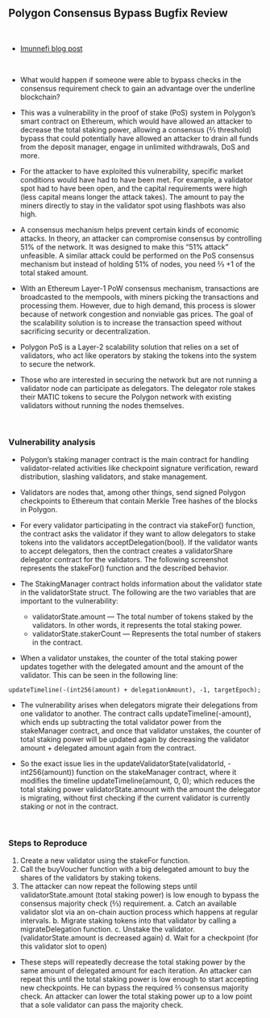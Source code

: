 ## Polygon Consensus Bypass Bugfix Review

<br>

* [Imunnefi blog post](https://medium.com/immunefi/polygon-consensus-bypass-bugfix-review-7076ce5047fe)

<br>

* What would happen if someone were able to bypass checks in the consensus requirement check to gain an advantage over the underline blockchain?

* This was a vulnerability in the proof of stake (PoS) system in Polygon’s smart contract on Ethereum, which would have allowed an attacker to decrease the total staking power, allowing a consensus (⅔ threshold) bypass that could potentially have allowed an attacker to drain all funds from the deposit manager, engage in unlimited withdrawals, DoS and more.

* For the attacker to have exploited this vulnerability, specific market conditions would have had to have been met. For example, a validator spot had to have been open, and the capital requirements were high (less capital means longer the attack takes). The amount to pay the miners directly to stay in the validator spot using flashbots was also high. 

* A consensus mechanism helps prevent certain kinds of economic attacks. In theory, an attacker can compromise consensus by controlling 51% of the network. It was designed to make this “51% attack” unfeasible. A similar attack could be performed on the PoS consensus mechanism but instead of holding 51% of nodes, you need ⅔ +1 of the total staked amount.

* With an Ethereum Layer-1 PoW consensus mechanism, transactions are broadcasted to the mempools, with miners picking the transactions and processing them. However, due to high demand, this process is slower because of network congestion and nonviable gas prices. The goal of the scalability solution is to increase the transaction speed without sacrificing security or decentralization.

* Polygon PoS is a Layer-2 scalability solution that relies on a set of validators, who act like operators by staking the tokens into the system to secure the network.

* Those who are interested in securing the network but are not running a validator node can participate as delegators. The delegator role stakes their MATIC tokens to secure the Polygon network with existing validators without running the nodes themselves.

<br>

### Vulnerability analysis

* Polygon’s staking manager contract is the main contract for handling validator-related activities like checkpoint signature verification, reward distribution, slashing validators, and stake management.

* Validators are nodes that, among other things, send signed Polygon checkpoints to Ethereum that contain Merkle Tree hashes of the blocks in Polygon. 

* For every validator participating in the contract via stakeFor() function, the contract asks the validator if they want to allow delegators to stake tokens into the validators acceptDelegation(bool). If the validator wants to accept delegators, then the contract creates a validatorShare delegator contract for the validators. The following screenshot represents the stakeFor() function and the described behavior.

* The StakingManager contract holds information about the validator state in the validatorState struct. The following are the two variables that are important to the vulnerability:

  - validatorState.amount — The total number of tokens staked by the validators. In other words, it represents the total staking power.
  - validatorState.stakerCount — Represents the total number of stakers in the contract.


* When a validator unstakes, the counter of the total staking power updates together with the delegated amount and the amount of the validator. This can be seen in the following line:


```
updateTimeline(-(int256(amount) + delegationAmount), -1, targetEpoch);
```

* The vulnerability arises when delegators migrate their delegations from one validator to another. The contract calls updateTimeline(-amount), which ends up subtracting the total validator power from the stakeManager contract, and once that validator unstakes, the counter of total staking power will be updated again by decreasing the validator amount + delegated amount again from the contract.

* So the exact issue lies in the updateValidatorState(validatorId, -int256(amount)) function on the stakeManager contract, where it modifies the timeline updateTimeline(amount, 0, 0); which reduces the total staking power validatorState.amount with the amount the delegator is migrating, without first checking if the current validator is currently staking or not in the contract.


<br>

### Steps to Reproduce

1. Create a new validator using the stakeFor function.
2. Call the buyVoucher function with a big delegated amount to buy the shares of the validators by staking tokens.
3. The attacker can now repeat the following steps until validatorState.amount (total staking power) is low enough to bypass the consensus majority check (⅔) requirement.
   a. Catch an available validator slot via an on-chain auction process which happens at regular intervals.
   b. Migrate staking tokens into that validator by calling a migrateDelegation function.
   c. Unstake the validator. (validatorState.amount is decreased again)
   d. Wait for a checkpoint (for this validator slot to open)

* These steps will repeatedly decrease the total staking power by the same amount of delegated amount for each iteration. An attacker can repeat this until the total staking power is low enough to start accepting new checkpoints. He can bypass the required ⅔ consensus majority check. An attacker can lower the total staking power up to a low point that a sole validator can pass the majority check.





